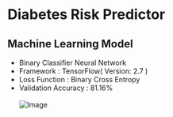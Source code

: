 # Diabetes Risk Predictor
## Machine Learning Model
* Binary Classifier Neural Network
* Framework : TensorFlow( Version: 2.7 )
* Loss Function : Binary Cross Entropy 
* Validation Accuracy : 81.16% <br /><br />
![Image](https://github.com/dontech09/HealthCard-HACKFORTOMORROW/blob/main/ML/DiabetesPrediction/m1.png)
